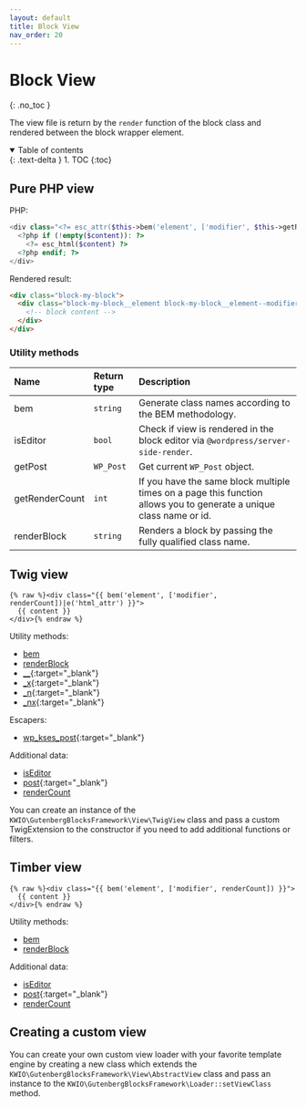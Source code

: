 ```yaml
---
layout: default
title: Block View
nav_order: 20
---
```


# Block View
{: .no_toc }

The view file is return by the `render` function of the block class and rendered between the block wrapper element.

<details open markdown="block">
  <summary>
    Table of contents
  </summary>
  {: .text-delta }
1. TOC
{:toc}
</details>

## Pure PHP view

PHP:
```php
<div class="<?= esc_attr($this->bem('element', ['modifier', $this->getRenderCount()])) ?>">
  <?php if (!empty($content)): ?>
    <?= esc_html($content) ?>
  <?php endif; ?>
</div>
```

Rendered result:
```html
<div class="block-my-block">
  <div class="block-my-block__element block-my-block__element--modifier block-my-block__element--1">
    <!-- block content -->
  </div>
</div>
```

### Utility methods

| Name              | Return type    | Description                                                  |
|:------------------|:--------|:-------------------------------------------------------------|
| bem | `string` | Generate class names according to the BEM methodology. |
| isEditor | `bool` | Check if view is rendered in the block editor via `@wordpress/server-side-render`. |
| getPost | `WP_Post` | Get current `WP_Post` object. |
| getRenderCount | `int` | If you have the same block multiple times on a page this function allows you to generate a unique class name or id. |
| renderBlock | `string` | Renders a block by passing the fully qualified class name. |


## Twig view

```twig
{% raw %}<div class="{{ bem('element', ['modifier', renderCount])|e('html_attr') }}">
  {{ content }}
</div>{% endraw %}
```

Utility methods:
* [bem](#utility-methods)
* [renderBlock](#utility-methods)
* [__](https://developer.wordpress.org/themes/functionality/internationalization/){:target="_blank"}
* [_x](https://developer.wordpress.org/themes/functionality/internationalization/){:target="_blank"}
* [_n](https://developer.wordpress.org/themes/functionality/internationalization/){:target="_blank"}
* [_nx](https://developer.wordpress.org/themes/functionality/internationalization/){:target="_blank"}

Escapers:

* [wp_kses_post](https://developer.wordpress.org/reference/functions/wp_kses_post/){:target="_blank"}

Additional data:
* [isEditor](#utility-methods)
* [post](https://developer.wordpress.org/reference/classes/wp_post/){:target="_blank"}
* [renderCount](#utility-methods)

You can create an instance of the `KWIO\GutenbergBlocksFramework\View\TwigView` class and pass a custom TwigExtension to the constructor if you need to add additional functions or filters.

## Timber view

```twig
{% raw %}<div class="{{ bem('element', ['modifier', renderCount]) }}">
  {{ content }}
</div>{% endraw %}
```

Utility methods:
* [bem](#utility-methods)
* [renderBlock](#utility-methods)

Additional data:
* [isEditor](#utility-methods)
* [post](https://timber.github.io/docs/reference/timber-post/){:target="_blank"}
* [renderCount](#utility-methods)


## Creating a custom  view

You can create your own custom view loader with your favorite template engine by creating a new class which extends the `KWIO\GutenbergBlocksFramework\View\AbstractView` class and pass an instance to the `KWIO\GutenbergBlocksFramework\Loader::setViewClass` method.